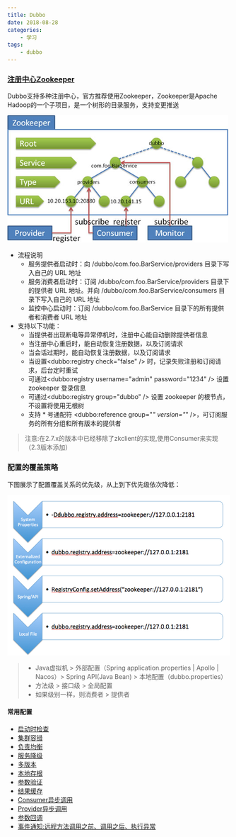 ```yaml
---
title: Dubbo
date: 2018-08-28
categories:
    - 学习
tags:
    - dubbo
---
```

### [注册中心Zookeeper](http://dubbo.apache.org/zh-cn/docs/user/references/registry/zookeeper.html)

Dubbo支持多种注册中心，官方推荐使用Zookeeper，Zookeeper是Apache Hadoop的一个子项目，是一个树形的目录服务，支持变更推送

![zookeeper](/images/dubbo/zookeeper.jpg)

* 流程说明
  * 服务提供者启动时：向 /dubbo/com.foo.BarService/providers 目录下写入自己的 URL 地址
  * 服务消费者启动时：订阅 /dubbo/com.foo.BarService/providers 目录下的提供者 URL 地址。并向 /dubbo/com.foo.BarService/consumers 目录下写入自己的 URL 地址
  * 监控中心启动时：订阅 /dubbo/com.foo.BarService 目录下的所有提供者和消费者 URL 地址
* 支持以下功能：
  * 当提供者出现断电等异常停机时，注册中心能自动删除提供者信息
  * 当注册中心重启时，能自动恢复注册数据，以及订阅请求
  * 当会话过期时，能自动恢复注册数据，以及订阅请求
  * 当设置<dubbo:registry check="false" /> 时，记录失败注册和订阅请求，后台定时重试
  * 可通过<dubbo:registry username="admin" password="1234" /> 设置 zookeeper 登录信息
  * 可通过<dubbo:registry group="dubbo" /> 设置 zookeeper 的根节点，不设置将使用无根树
  * 支持 \* 号通配符 <dubbo:reference group="*" version="*" />，可订阅服务的所有分组和所有版本的提供者

> 注意:在2.7.x的版本中已经移除了zkclient的实现,使用Consumer来实现（2.3版本添加）

### 配置的覆盖策略

下图展示了配置覆盖关系的优先级，从上到下优先级依次降低：

![configuration](/images/dubbo/dubbo-configuration.jpg)

> * Java虚拟机 > 外部配置（Spring application.properties | Apollo | Nacos）> Spring API(Java Bean) > 本地配置（dubbo.properties）
> * 方法级 >  接口级 > 全局配置
> * 如果级别一样，则消费者 > 提供者

#### 常用配置

* [启动时检查](http://dubbo.apache.org/zh-cn/docs/user/demos/preflight-check.html)
* [集群容错](http://dubbo.apache.org/zh-cn/docs/user/demos/fault-tolerent-strategy.html)
* [负责均衡](http://dubbo.apache.org/zh-cn/docs/user/demos/loadbalance.html)
* [服务降级](http://dubbo.apache.org/zh-cn/docs/user/demos/service-downgrade.html)
* [多版本](http://dubbo.apache.org/zh-cn/docs/user/demos/multi-versions.html)
* [本地存根](http://dubbo.apache.org/zh-cn/docs/user/demos/local-stub.html)
* [参数验证](http://dubbo.apache.org/zh-cn/docs/user/demos/parameter-validation.html)
* [结果缓存](http://dubbo.apache.org/zh-cn/docs/user/demos/result-cache.html)
* [Consumer异步调用](http://dubbo.apache.org/zh-cn/docs/user/demos/async-call.html)
* [Provider异步调用](http://dubbo.apache.org/zh-cn/docs/user/demos/async-execute-on-provider.html)
* [参数回调](http://dubbo.apache.org/zh-cn/docs/user/demos/callback-parameter.html)
* [事件通知:远程方法调用之前、调用之后、执行异常](http://dubbo.apache.org/zh-cn/docs/user/demos/events-notify.html)